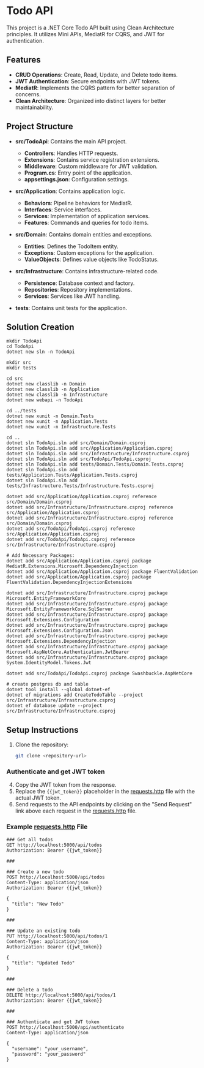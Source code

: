 # Todo API

This project is a .NET Core Todo API built using Clean Architecture principles. It utilizes Mini APIs, MediatR for CQRS, and JWT for authentication.

## Features

- **CRUD Operations**: Create, Read, Update, and Delete todo items.
- **JWT Authentication**: Secure endpoints with JWT tokens.
- **MediatR**: Implements the CQRS pattern for better separation of concerns.
- **Clean Architecture**: Organized into distinct layers for better maintainability.

## Project Structure

- **src/TodoApi**: Contains the main API project.
  - **Controllers**: Handles HTTP requests.
  - **Extensions**: Contains service registration extensions.
  - **Middleware**: Custom middleware for JWT validation.
  - **Program.cs**: Entry point of the application.
  - **appsettings.json**: Configuration settings.
  
- **src/Application**: Contains application logic.
  - **Behaviors**: Pipeline behaviors for MediatR.
  - **Interfaces**: Service interfaces.
  - **Services**: Implementation of application services.
  - **Features**: Commands and queries for todo items.

- **src/Domain**: Contains domain entities and exceptions.
  - **Entities**: Defines the TodoItem entity.
  - **Exceptions**: Custom exceptions for the application.
  - **ValueObjects**: Defines value objects like TodoStatus.

- **src/Infrastructure**: Contains infrastructure-related code.
  - **Persistence**: Database context and factory.
  - **Repositories**: Repository implementations.
  - **Services**: Services like JWT handling.

- **tests**: Contains unit tests for the application.

## Solution Creation
````
mkdir TodoApi
cd TodoApi
dotnet new sln -n TodoApi

mkdir src
mkdir tests

cd src
dotnet new classlib -n Domain
dotnet new classlib -n Application
dotnet new classlib -n Infrastructure
dotnet new webapi -n TodoApi

cd ../tests
dotnet new xunit -n Domain.Tests
dotnet new xunit -n Application.Tests
dotnet new xunit -n Infrastructure.Tests

cd ..
dotnet sln TodoApi.sln add src/Domain/Domain.csproj
dotnet sln TodoApi.sln add src/Application/Application.csproj
dotnet sln TodoApi.sln add src/Infrastructure/Infrastructure.csproj
dotnet sln TodoApi.sln add src/TodoApi/TodoApi.csproj
dotnet sln TodoApi.sln add tests/Domain.Tests/Domain.Tests.csproj
dotnet sln TodoApi.sln add tests/Application.Tests/Application.Tests.csproj
dotnet sln TodoApi.sln add tests/Infrastructure.Tests/Infrastructure.Tests.csproj

dotnet add src/Application/Application.csproj reference src/Domain/Domain.csproj
dotnet add src/Infrastructure/Infrastructure.csproj reference src/Application/Application.csproj
dotnet add src/Infrastructure/Infrastructure.csproj reference src/Domain/Domain.csproj
dotnet add src/TodoApi/TodoApi.csproj reference src/Application/Application.csproj
dotnet add src/TodoApi/TodoApi.csproj reference src/Infrastructure/Infrastructure.csproj

# Add Necessary Packages:
dotnet add src/Application/Application.csproj package MediatR.Extensions.Microsoft.DependencyInjection
dotnet add src/Application/Application.csproj package FluentValidation
dotnet add src/Application/Application.csproj package FluentValidation.DependencyInjectionExtensions

dotnet add src/Infrastructure/Infrastructure.csproj package Microsoft.EntityFrameworkCore
dotnet add src/Infrastructure/Infrastructure.csproj package Microsoft.EntityFrameworkCore.SqlServer
dotnet add src/Infrastructure/Infrastructure.csproj package Microsoft.Extensions.Configuration
dotnet add src/Infrastructure/Infrastructure.csproj package Microsoft.Extensions.Configuration.Json
dotnet add src/Infrastructure/Infrastructure.csproj package Microsoft.Extensions.DependencyInjection
dotnet add src/Infrastructure/Infrastructure.csproj package Microsoft.AspNetCore.Authentication.JwtBearer
dotnet add src/Infrastructure/Infrastructure.csproj package System.IdentityModel.Tokens.Jwt

dotnet add src/TodoApi/TodoApi.csproj package Swashbuckle.AspNetCore

# create postgres db and table
dotnet tool install --global dotnet-ef
dotnet ef migrations add CreateTodoTable --project src/Infrastructure/Infrastructure.csproj
dotnet ef database update --project src/Infrastructure/Infrastructure.csproj
````

## Setup Instructions

1. Clone the repository:
   ```sh
   git clone <repository-url>
   ```

### Authenticate and get JWT token

4. Copy the JWT token from the response.
5. Replace the `{{jwt_token}}` placeholder in the [requests.http](http://_vscodecontentref_/5) file with the actual JWT token.
6. Send requests to the API endpoints by clicking on the "Send Request" link above each request in the [requests.http](http://_vscodecontentref_/6) file.

### Example [requests.http](http://_vscodecontentref_/7) File

```http
### Get all todos
GET http://localhost:5000/api/todos
Authorization: Bearer {{jwt_token}}

###

### Create a new todo
POST http://localhost:5000/api/todos
Content-Type: application/json
Authorization: Bearer {{jwt_token}}

{
  "title": "New Todo"
}

###

### Update an existing todo
PUT http://localhost:5000/api/todos/1
Content-Type: application/json
Authorization: Bearer {{jwt_token}}

{
  "title": "Updated Todo"
}

###

### Delete a todo
DELETE http://localhost:5000/api/todos/1
Authorization: Bearer {{jwt_token}}

###

### Authenticate and get JWT token
POST http://localhost:5000/api/authenticate
Content-Type: application/json

{
  "username": "your_username",
  "password": "your_password"
}